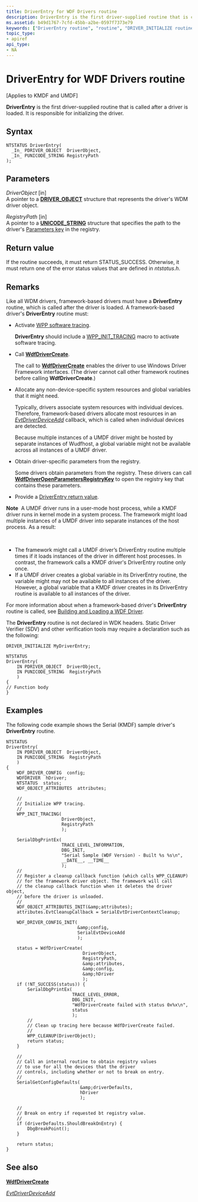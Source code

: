 ```yaml
---
title: DriverEntry for WDF Drivers routine
description: DriverEntry is the first driver-supplied routine that is called after a driver is loaded. It is responsible for initializing the driver.
ms.assetid: b49d1767-7cfd-45bb-a2be-0597f7373e79
keywords: ["DriverEntry routine", "routine", "DRIVER_INITIALIZE routine"]
topic_type:
- apiref
api_type:
- NA
---
```


# DriverEntry for WDF Drivers routine


\[Applies to KMDF and UMDF\]

**DriverEntry** is the first driver-supplied routine that is called after a driver is loaded. It is responsible for initializing the driver.

Syntax
------

```ManagedCPlusPlus
NTSTATUS DriverEntry(
  _In_ PDRIVER_OBJECT  DriverObject,
  _In_ PUNICODE_STRING RegistryPath
);
```

Parameters
----------

*DriverObject* \[in\]  
A pointer to a [**DRIVER\_OBJECT**](https://msdn.microsoft.com/library/windows/hardware/ff544174) structure that represents the driver's WDM driver object.

*RegistryPath* \[in\]  
A pointer to a [**UNICODE\_STRING**](https://msdn.microsoft.com/library/windows/hardware/ff564879) structure that specifies the path to the driver's [Parameters key](https://msdn.microsoft.com/library/windows/hardware/ff544262) in the registry.

Return value
------------

If the routine succeeds, it must return STATUS\_SUCCESS. Otherwise, it must return one of the error status values that are defined in *ntstatus.h*.

Remarks
-------

Like all WDM drivers, framework-based drivers must have a **DriverEntry** routine, which is called after the driver is loaded. A framework-based driver's **DriverEntry** routine must:

-   Activate [WPP software tracing](https://msdn.microsoft.com/library/windows/hardware/dn940485).

    **DriverEntry** should include a [WPP\_INIT\_TRACING](https://msdn.microsoft.com/library/windows/hardware/ff556191) macro to activate software tracing.

-   Call [**WdfDriverCreate**](https://msdn.microsoft.com/library/windows/hardware/ff547175).

    The call to [**WdfDriverCreate**](https://msdn.microsoft.com/library/windows/hardware/ff547175) enables the driver to use Windows Driver Framework interfaces. (The driver cannot call other framework routines before calling **WdfDriverCreate**.)

-   Allocate any non-device-specific system resources and global variables that it might need.

    Typically, drivers associate system resources with individual devices. Therefore, framework-based drivers allocate most resources in an [*EvtDriverDeviceAdd*](https://msdn.microsoft.com/library/windows/hardware/ff541693) callback, which is called when individual devices are detected.

    Because multiple instances of a UMDF driver might be hosted by separate instances of Wudfhost, a global variable might not be available across all instances of a UMDF driver.

-   Obtain driver-specific parameters from the registry.

    Some drivers obtain parameters from the registry. These drivers can call [**WdfDriverOpenParametersRegistryKey**](https://msdn.microsoft.com/library/windows/hardware/ff547202) to open the registry key that contains these parameters.

-   Provide a [DriverEntry return value](https://msdn.microsoft.com/library/windows/hardware/ff544119).

**Note**  A UMDF driver runs in a user-mode host process, while a KMDF driver runs in kernel mode in a system process. The framework might load multiple instances of a UMDF driver into separate instances of the host process. As a result:

 

-   The framework might call a UMDF driver’s DriverEntry routine multiple times if it loads instances of the driver in different host processes. In contrast, the framework calls a KMDF driver's DriverEntry routine only once.
-   If a UMDF driver creates a global variable in its DriverEntry routine, the variable might may not be available to all instances of the driver. However, a global variable that a KMDF driver creates in its DriverEntry routine is available to all instances of the driver.

For more information about when a framework-based driver's **DriverEntry** routine is called, see [Building and Loading a WDF Driver](https://msdn.microsoft.com/library/windows/hardware/ff540730).

The **DriverEntry** routine is not declared in WDK headers. Static Driver Verifier (SDV) and other verification tools may require a declaration such as the following:

``` syntax
DRIVER_INITIALIZE MyDriverEntry;

NTSTATUS
DriverEntry(
    IN PDRIVER_OBJECT  DriverObject,
    IN PUNICODE_STRING  RegistryPath
    )
{
// Function body
}
```

Examples
--------

The following code example shows the Serial (KMDF) sample driver's **DriverEntry** routine.

```
NTSTATUS
DriverEntry(
    IN PDRIVER_OBJECT  DriverObject,
    IN PUNICODE_STRING  RegistryPath
    )
{
    WDF_DRIVER_CONFIG  config;
    WDFDRIVER  hDriver;
    NTSTATUS  status;
    WDF_OBJECT_ATTRIBUTES  attributes;

    //
    // Initialize WPP tracing.
    //
    WPP_INIT_TRACING(
                     DriverObject,
                     RegistryPath
                     );

    SerialDbgPrintEx(
                     TRACE_LEVEL_INFORMATION,
                     DBG_INIT,
                     "Serial Sample (WDF Version) - Built %s %s\n",
                     __DATE__, __TIME__
                     );
    //
    // Register a cleanup callback function (which calls WPP_CLEANUP)
    // for the framework driver object. The framework will call
    // the cleanup callback function when it deletes the driver object,
    // before the driver is unloaded.
    //
    WDF_OBJECT_ATTRIBUTES_INIT(&amp;attributes);
    attributes.EvtCleanupCallback = SerialEvtDriverContextCleanup;

    WDF_DRIVER_CONFIG_INIT(
                           &amp;config,
                           SerialEvtDeviceAdd
                           );

    status = WdfDriverCreate(
                             DriverObject,
                             RegistryPath,
                             &amp;attributes,
                             &amp;config,
                             &amp;hDriver
                             );
    if (!NT_SUCCESS(status)) {
        SerialDbgPrintEx(
                         TRACE_LEVEL_ERROR,
                         DBG_INIT,
                         "WdfDriverCreate failed with status 0x%x\n",
                         status
                         );
        //
        // Clean up tracing here because WdfDriverCreate failed.
        //
        WPP_CLEANUP(DriverObject);
        return status;
    }

    //
    // Call an internal routine to obtain registry values
    // to use for all the devices that the driver 
    // controls, including whether or not to break on entry.
    //
    SerialGetConfigDefaults(
                            &amp;driverDefaults,
                            hDriver
                            );

    //
    // Break on entry if requested bt registry value.
    //
    if (driverDefaults.ShouldBreakOnEntry) {
        DbgBreakPoint();
    }

    return status;
}
```

## See also


[**WdfDriverCreate**](https://msdn.microsoft.com/library/windows/hardware/ff547175)

[*EvtDriverDeviceAdd*](https://msdn.microsoft.com/library/windows/hardware/ff541693)

 

 






